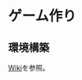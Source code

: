# ゲーム作り

## 環境構築
[Wiki](https://github.com/kawanoichi/new_game/wiki/%E7%92%B0%E5%A2%83%E6%A7%8B%E7%AF%89-poetry)を参照。
